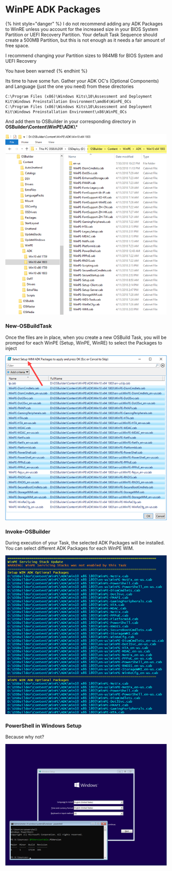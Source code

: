 # WinPE ADK Packages

{% hint style="danger" %}
I do not recommend adding any ADK Packages to WinRE unless you account for the increased size in your BIOS System Partition or UEFI Recovery Partition.  Your default Task Sequence should create a 500MB Partition, but this is not enough as it needs a fair amount of free space.

I recommend changing your Partition sizes to 984MB for BIOS System and UEFI Recovery

You have been warned!
{% endhint %}

Its time to have some fun.  Gather your ADK OC's \(Optional Components\) and Language \(just the one you need\) from these directories

```text
C:\Program Files (x86)\Windows Kits\10\Assessment and Deployment Kit\Windows Preinstallation Environment\amd64\WinPE_OCs
C:\Program Files (x86)\Windows Kits\10\Assessment and Deployment Kit\Windows Preinstallation Environment\x86\WinPE_OCs
```

And add them to OSBuilder in your corresponding directory in **OSBuilder\Content\WinPE\ADK\\***

![](../../../.gitbook/assets/2018-08-02_1-53-53.png)

### New-OSBuildTask

Once the files are in place, when you create a new OSBuild Task, you will be promped for each WinPE \(Setup, WinPE, WinRE\) to select the Packages to inject

![](../../../.gitbook/assets/2018-08-02_1-52-20.png)

### Invoke-OSBuilder

During execution of your Task, the selected ADK Packages will be installed.  You can select different ADK Packages for each WinPE WIM.

![](../../../.gitbook/assets/2018-08-02_2-02-27.png)

### PowerShell in Windows Setup

Because why not?

![](../../../.gitbook/assets/2018-08-02_2-10-32.png)

